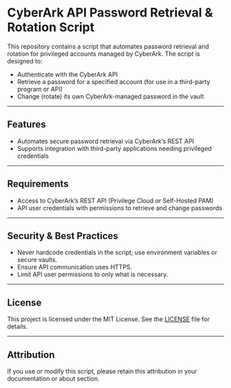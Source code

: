 # CyberArk API Password Retrieval & Rotation Script

This repository contains a script that automates password retrieval and rotation for privileged accounts managed by CyberArk. The script is designed to:

- Authenticate with the CyberArk API
- Retrieve a password for a specified account (for use in a third-party program or API)
- Change (rotate) its own CyberArk-managed password in the vault

---

## Features

- Automates secure password retrieval via CyberArk’s REST API
- Supports integration with third-party applications needing privileged credentials

---

## Requirements

- Access to CyberArk’s REST API (Privilege Cloud or Self-Hosted PAM)
- API user credentials with permissions to retrieve and change passwords

---

## Security & Best Practices

- Never hardcode credentials in the script; use environment variables or secure vaults.
- Ensure API communication uses HTTPS.
- Limit API user permissions to only what is necessary.

---

## License

This project is licensed under the MIT License. See the [LICENSE](LICENSE) file for details.

---

## Attribution

If you use or modify this script, please retain this attribution in your documentation or about section.
